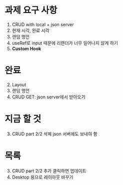 # 과제 요구 사항
1. CRUD with local + json server
2. 현재 시각, 완료 시각
3. 랜덤 명언
4. useRef로 input 때문에 리렌더가 너무 일어나지 않게 하기
5. **Custom Hook**

# 완료
2. Layout
4. 랜덤 명언
1. CRUD
    GET: json server에서 받아오기

# 지금 할 것
3. CRUD part 2/2
    삭제
    json 서버에도 보내야 함

# 목록
3. CRUD part 2/2
    추가
    클릭하면 업데이트
4. Desktop 용으로 레이아웃 바꾸기
